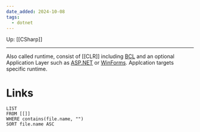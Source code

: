 ```yaml
---
date_added: 2024-10-08
tags:
  - dotnet
---
```

Up: [[CSharp]]
___
Also called runtime, consist of [[CLR]] including [BCL](BCL.md) and an optional Application Layer such as [ASP.NET](ASP.NET.md) or [WinForms](WinForms.md). Applcation targets specific runtime.

# Links
```dataview
LIST
FROM [[]]
WHERE contains(file.name, "")
SORT file.name ASC
```

